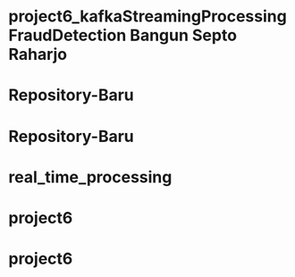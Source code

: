 # project6_kafkaStreamingProcessingFraudDetection Bangun Septo Raharjo
# Repository-Baru
# Repository-Baru
# real_time_processing
# project6
# project6
